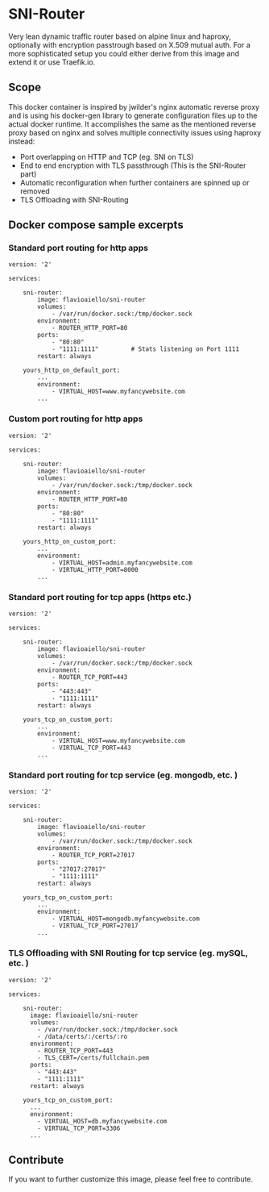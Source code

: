 # SNI-Router
Very lean dynamic traffic router based on alpine linux and haproxy, optionally with encryption passtrough based on X.509 mutual auth. For a more sophisticated setup you could either derive from this image and extend it or use Traefik.io.

## Scope
This docker container is inspired by jwilder's nginx automatic reverse proxy and is using his docker-gen library to generate configuration files up to the actual docker runtime.
It accomplishes the same as the mentioned reverse proxy based on nginx and solves multiple connectivity issues using haproxy instead:
- Port overlapping on HTTP and TCP (eg. SNI on TLS)
- End to end encryption with TLS passthrough (This is the SNI-Router part)
- Automatic reconfiguration when further containers are spinned up or removed
- TLS Offloading with SNI-Routing

## Docker compose sample excerpts

### Standard port routing for http apps

```
version: '2'

services:

    sni-router:
        image: flavioaiello/sni-router
        volumes:
            - /var/run/docker.sock:/tmp/docker.sock
        environment:
            - ROUTER_HTTP_PORT=80
        ports:
            - "80:80"
            - "1111:1111"         # Stats listening on Port 1111
        restart: always

    yours_http_on_default_port:
        ...
        environment:
            - VIRTUAL_HOST=www.myfancywebsite.com
        ...
```
### Custom port routing for http apps
```
version: '2'

services:

    sni-router:
        image: flavioaiello/sni-router
        volumes:
            - /var/run/docker.sock:/tmp/docker.sock
        environment:
            - ROUTER_HTTP_PORT=80
        ports:
            - "80:80"
            - "1111:1111"
        restart: always

    yours_http_on_custom_port:
        ...
        environment:
            - VIRTUAL_HOST=admin.myfancywebsite.com
            - VIRTUAL_HTTP_PORT=8000
        ...
```
### Standard port routing for tcp apps (https etc.)
```
version: '2'

services:

    sni-router:
        image: flavioaiello/sni-router
        volumes:
            - /var/run/docker.sock:/tmp/docker.sock
        environment:
            - ROUTER_TCP_PORT=443
        ports:
            - "443:443"
            - "1111:1111"
        restart: always

    yours_tcp_on_custom_port:
        ...
        environment:
            - VIRTUAL_HOST=www.myfancywebsite.com
            - VIRTUAL_TCP_PORT=443
        ...
```
### Standard port routing for tcp service (eg. mongodb, etc. )
```
version: '2'

services:

    sni-router:
        image: flavioaiello/sni-router
        volumes:
            - /var/run/docker.sock:/tmp/docker.sock
        environment:
            - ROUTER_TCP_PORT=27017
        ports:
            - "27017:27017"
            - "1111:1111"
        restart: always

    yours_tcp_on_custom_port:
        ...
        environment:
            - VIRTUAL_HOST=mongodb.myfancywebsite.com
            - VIRTUAL_TCP_PORT=27017
        ...
```
### TLS Offloading with SNI Routing for tcp service (eg. mySQL, etc. )
```
version: '2'

services:

    sni-router:
      image: flavioaiello/sni-router
      volumes:
        - /var/run/docker.sock:/tmp/docker.sock
        - /data/certs/:/certs/:ro
      environment:
        - ROUTER_TCP_PORT=443
        - TLS_CERT=/certs/fullchain.pem
      ports:
        - "443:443"
        - "1111:1111"
      restart: always

    yours_tcp_on_custom_port:
      ...
      environment:
        - VIRTUAL_HOST=db.myfancywebsite.com
        - VIRTUAL_TCP_PORT=3306
      ...
```

## Contribute
If you want to further customize this image, please feel free to contribute.
